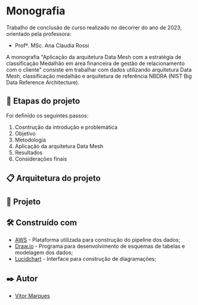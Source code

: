 # Monografia

Trabalho de conclusão de curso realizado no decorrer do ano de 2023, orientado pela professora:
* Profª. MSc. Ana Claudia Rossi

A monografia "Aplicação da arquitetura Data Mesh com a estratégia de classificação Medalhão em área financeira de gestão de relacionamento com o cliente" consiste em trabalhar com dados utilizando arquitetura Data Mesh, classificação medalhão e arquitetura de referência NBDRA (NIST Big Data Reference Architecture).
<!-- O projeto consiste em responder 3 questões de negócios por meio de análise de um BI construído através de ETL. Para tal, deve-se ingerir dados do repostório público [Speedtest by Ookla Global Fixed and Mobile Network Performance Map Tiles](https://github.com/teamookla/ookla-open-data#speedtest-by-ookla-global-fixed-and-mobile-network-performance-map-tiles), tratá-los, automatizá-los e disponibilizá-los em camada de BI para análise.
Foi utilizada a arquitetura medalhão para o projeto, sendo os dados divididos em camada raw (camada dos dados iniciais), trusted (camada tratada) e delivery (camada com modelagem aplicada). -->

## 🚀 Etapas do projeto
Foi definido os seguintes passos:
1. Cosntrução da introdução e problemática
2. Objetivo
3. Metodologia
4. Aplicação da arquitetura Data Mesh
5. Resultados
6. Considerações finais 

## 📋 Arquitetura do projeto

<!-- O arquivo para arquitetura do projeto está localizado em `arquitetura\Arquitetura Projeto Integrador.drawio`.
![Arquitetura_Fluxo](/arquitetura/Arquitetura.png) -->

## 🔧 Projeto

<!-- ### 1. Dados

Foram utilizados os dados mais recentes do repositório Okla, sendo eles: 2022 e 2023 (1º quadrimestre).
Os dados estão disponíveis por redes fixas e móveis, por ano e por extensão de arquivo (parquet / shapefile).

### 2. Fluxo de leitura

Através do repositório inicial, foi lido os arquivos em script construído para ingestão.
> O código que lê os arquivos iniciais e realiza os primeiros tratamentos está em: `ETL/gluejobs_trusted.py`.

Após inserido os dados na camada raw e feito os tratamentos iniciais como a revisão de dimensões de:
1. Completude
2. Validade
3. Integridade
4. Exclusividade

os dados são validados através do script `validacao\gluejobs_validacoes.py`.

Finalmente, são avaliados e filtrados para serem disponibilizados na camada delivery. Nessa etapa, é criada a tabela fato e suas dimenões como será explicada no capítulo a seguir. Os dados são construídos através do script `ETL\gluejobs_delivery.py`.

### 3. Modelagem Star Schema

A tabela fato contém cada evento realizado de teste e possui dimensões de: `dim_Localizacao`, `dim_Tipo`, `dim_Periodo`. Foi escolhido esse modelo a fim de disponibilizarmos informações visuais dos dados.

![Star Schema](/modelagem.jpeg)

| Tabela          | Atributos            | Descrição                                                            |
|-----------------|----------------------|----------------------------------------------------------------------|
| Fato            | FK_Id_Tipo           | Chave estrangeira para a tabela dim_Tipo (Id_Tipo)                   |
| Fato            | FK_Id_Localizacao    | Chave estrangeira para a tabela dim_Localizacao (Id_Geo)             |
| Fato            | FK_Id_Periodo        | Chave estrangeira para a tabela dim_Periodo (Id_Temp)                |
| Fato            | avg_d_kbps           | Velocidade média de download em kilobits por segundo                 |
| Fato            | avg_u_kbps           | Velocidade média de upload em kilobits por segundo                   |
| Fato            | avg_lat_ms           | Latência média em milissegundos                                      |
| Fato            | tests                | Número de testes realizados no bloco                                 |
| Fato            | devices              | Número de dispositivos exclusivos que contribuem com testes no bloco |
| dim_Tipo        | PK_Id_Tipo           | Chave primária da tabela dim_Tipo                                    |
| dim_Tipo        | tipo                 | Tipo de dispositivo (móvel ou fixo)                                  |
| dim_Localizacao | PK_Id_Geo            | Chave primária da tabela dim_Localizacao                             |
| dim_Localizacao | quadkey              | Quadrante que representa o espaço/bloco dos testes                   |
| dim_Localizacao | latitude             | Latitude da localização dos testes                                   |
| dim_Localizacao | longitude            | Longitude da localização dos testes                                  |
| dim_Periodo     | PK_Id_Temp           | Chave primária da tabela dim_Periodo                                 |
| dim_Periodo     | year                 | Ano da realização dos testes                                         |
| dim_Periodo     | quad                 | Quadrimestre da realização dos testes                                |

Os códigos utilizados para criação da tabela estão diponíveis em `ETL\gluejobs_delivery.py`.

### 4. *Dashboards*

Por meio do Power BI foi possível acessar as tabelas montadas pelo Crawler da AWS e criar o relatório que é utilizado na área de negócios.

![Dashboard](/relatorio/dashboard.jpeg)

O arquivo está localizado em `relatorio\ProjetoIntegrador.pbix`. -->

## 🛠️ Construído com

* [AWS](https://us-east-1.console.aws.amazon.com/) - Plataforma utilizada para construção do pipeline dos dados;
* [Draw.io](https://app.diagrams.net/) - Programa para desenvolvimento de esquemas de tabelas e modelagem dos dados;
* [Lucidchart](https://lucid.app/) - Interface para construção de diagramações;
<!-- * [Power BI](https://powerbi.microsoft.com/pt-br/) - Programa para desenvolvimento de relatórios;  -->

## ✒️ Autor

* [Vitor Marques](https://github.com/vitormrqs)